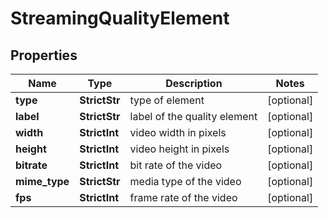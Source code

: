# StreamingQualityElement


## Properties

| Name | Type | Description | Notes |
|------------ | ------------- | ------------- | -------------|
**type** | **StrictStr** | type of element |[optional]|
**label** | **StrictStr** | label of the quality element |[optional]|
**width** | **StrictInt** | video width in pixels |[optional]|
**height** | **StrictInt** | video height in pixels |[optional]|
**bitrate** | **StrictInt** | bit rate of the video |[optional]|
**mime_type** | **StrictStr** | media type of the video |[optional]|
**fps** | **StrictInt** | frame rate of the video |[optional]|